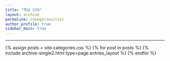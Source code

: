 ```yaml
---
title: "핵심 CSS"
layout: archive
permalink: categories/css/
author_profile: true
sidebar_main: true
---
```


***

{% assign posts = site.categories.css %}
{% for post in posts %} {% include archive-single2.html type=page.entries_layout %} {% endfor %}